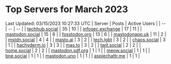 # Top Servers for March 2023
Last Updated: 03/15/2023 10:27:33 UTC
| Server | Posts | Active Users |
| -- | -- | -- |
| [techhub.social](https://techhub.social/tags/PowerShell) | 35 | 10 |
| [infosec.exchange](https://infosec.exchange/tags/PowerShell) | 17 | 11 |
| [mastodon.social](https://mastodon.social/tags/PowerShell) | 15 | 6 |
| [fosstodon.org](https://fosstodon.org/tags/PowerShell) | 13 | 6 |
| [mastodonapp.uk](https://mastodonapp.uk/tags/PowerShell) | 11 | 2 |
| [mstdn.social](https://mstdn.social/tags/PowerShell) | 4 | 4 |
| [masto.ai](https://masto.ai/tags/PowerShell) | 3 | 2 |
| [tech.lgbt](https://tech.lgbt/tags/PowerShell) | 3 | 2 |
| [chaos.social](https://chaos.social/tags/PowerShell) | 3 | 1 |
| [hachyderm.io](https://hachyderm.io/tags/PowerShell) | 3 | 3 |
| [mas.to](https://mas.to/tags/PowerShell) | 3 | 2 |
| [twit.social](https://twit.social/tags/PowerShell) | 2 | 2 |
| [home.social](https://home.social/tags/PowerShell) | 2 | 2 |
| [mastodon.sdf.org](https://mastodon.sdf.org/tags/PowerShell) | 1 | 1 |
| [meow.social](https://meow.social/tags/PowerShell) | 1 | 1 |
| [bne.social](https://bne.social/tags/PowerShell) | 1 | 1 |
| [mastodon.uno](https://mastodon.uno/tags/PowerShell) | 1 | 1 |
| [aspiechattr.me](https://aspiechattr.me/tags/PowerShell) | 1 | 1 |
